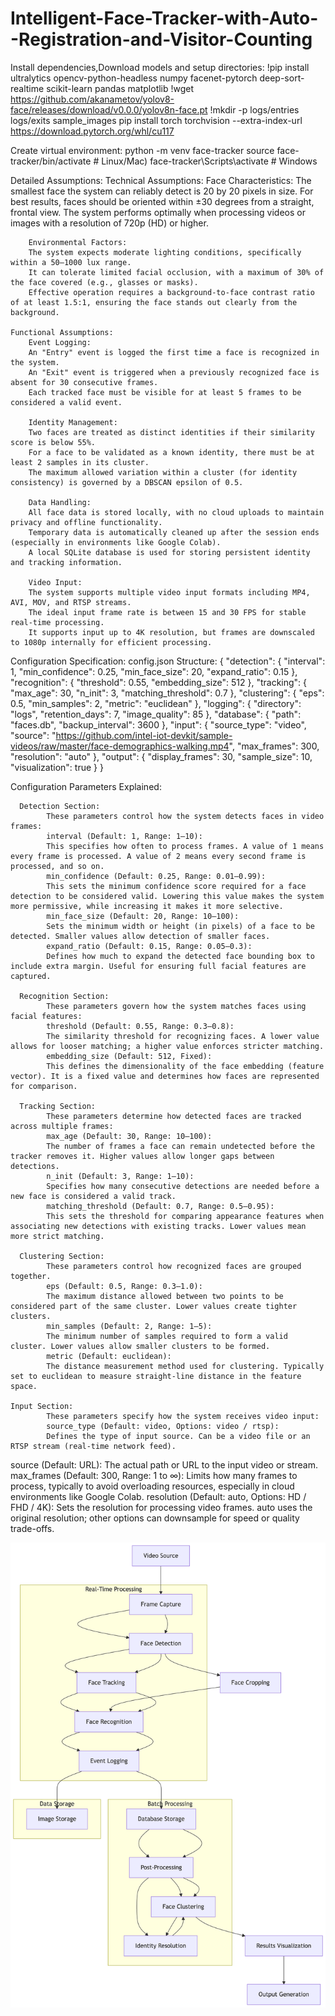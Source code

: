 # Intelligent-Face-Tracker-with-Auto--Registration-and-Visitor-Counting
Install dependencies,Download models and setup directories:
!pip install ultralytics opencv-python-headless numpy facenet-pytorch deep-sort-realtime scikit-learn pandas matplotlib
!wget https://github.com/akanametov/yolov8-face/releases/download/v0.0.0/yolov8n-face.pt
!mkdir -p logs/entries logs/exits sample_images
pip install torch torchvision --extra-index-url https://download.pytorch.org/whl/cu117

Create virtual environment:
python -m venv face-tracker
source face-tracker/bin/activate  # Linux/Mac)
face-tracker\Scripts\activate    # Windows

Detailed Assumptions:
    Technical Assumptions:
        Face Characteristics:
        The smallest face the system can reliably detect is 20 by 20 pixels in size.
        For best results, faces should be oriented within ±30 degrees from a straight, frontal view.
        The system performs optimally when processing videos or images with a resolution of 720p (HD) or higher.
        
        Environmental Factors:
        The system expects moderate lighting conditions, specifically within a 50–1000 lux range.
        It can tolerate limited facial occlusion, with a maximum of 30% of the face covered (e.g., glasses or masks).
        Effective operation requires a background-to-face contrast ratio of at least 1.5:1, ensuring the face stands out clearly from the background.

    Functional Assumptions:
        Event Logging:
        An "Entry" event is logged the first time a face is recognized in the system.
        An "Exit" event is triggered when a previously recognized face is absent for 30 consecutive frames.
        Each tracked face must be visible for at least 5 frames to be considered a valid event.
        
        Identity Management:
        Two faces are treated as distinct identities if their similarity score is below 55%.
        For a face to be validated as a known identity, there must be at least 2 samples in its cluster.
        The maximum allowed variation within a cluster (for identity consistency) is governed by a DBSCAN epsilon of 0.5.
        
        Data Handling:
        All face data is stored locally, with no cloud uploads to maintain privacy and offline functionality.
        Temporary data is automatically cleaned up after the session ends (especially in environments like Google Colab).
        A local SQLite database is used for storing persistent identity and tracking information.
        
        Video Input:
        The system supports multiple video input formats including MP4, AVI, MOV, and RTSP streams.
        The ideal input frame rate is between 15 and 30 FPS for stable real-time processing.
        It supports input up to 4K resolution, but frames are downscaled to 1080p internally for efficient processing.

Configuration Specification:
   config.json Structure:
   {
  "detection": {
    "interval": 1,
    "min_confidence": 0.25,
    "min_face_size": 20,
    "expand_ratio": 0.15
  },
  "recognition": {
    "threshold": 0.55,
    "embedding_size": 512
  },
  "tracking": {
    "max_age": 30,
    "n_init": 3,
    "matching_threshold": 0.7
  },
  "clustering": {
    "eps": 0.5,
    "min_samples": 2,
    "metric": "euclidean"
  },
  "logging": {
    "directory": "logs",
    "retention_days": 7,
    "image_quality": 85
  },
  "database": {
    "path": "faces.db",
    "backup_interval": 3600
  },
  "input": {
    "source_type": "video",
    "source": "https://github.com/intel-iot-devkit/sample-videos/raw/master/face-demographics-walking.mp4",
    "max_frames": 300,
    "resolution": "auto"
  },
  "output": {
    "display_frames": 30,
    "sample_size": 10,
    "visualization": true
  }
}

Configuration Parameters Explained:

      Detection Section:
            These parameters control how the system detects faces in video frames:
            interval (Default: 1, Range: 1–10):
            This specifies how often to process frames. A value of 1 means every frame is processed. A value of 2 means every second frame is processed, and so on.
            min_confidence (Default: 0.25, Range: 0.01–0.99):
            This sets the minimum confidence score required for a face detection to be considered valid. Lowering this value makes the system more permissive, while increasing it makes it more selective.
            min_face_size (Default: 20, Range: 10–100):
            Sets the minimum width or height (in pixels) of a face to be detected. Smaller values allow detection of smaller faces.
            expand_ratio (Default: 0.15, Range: 0.05–0.3):
            Defines how much to expand the detected face bounding box to include extra margin. Useful for ensuring full facial features are captured.

      Recognition Section:
            These parameters govern how the system matches faces using facial features:
            threshold (Default: 0.55, Range: 0.3–0.8):
            The similarity threshold for recognizing faces. A lower value allows for looser matching; a higher value enforces stricter matching.
            embedding_size (Default: 512, Fixed):
            This defines the dimensionality of the face embedding (feature vector). It is a fixed value and determines how faces are represented for comparison.

      Tracking Section:
            These parameters determine how detected faces are tracked across multiple frames:
            max_age (Default: 30, Range: 10–100):
            The number of frames a face can remain undetected before the tracker removes it. Higher values allow longer gaps between detections.
            n_init (Default: 3, Range: 1–10):
            Specifies how many consecutive detections are needed before a new face is considered a valid track.
            matching_threshold (Default: 0.7, Range: 0.5–0.95):
            This sets the threshold for comparing appearance features when associating new detections with existing tracks. Lower values mean more strict matching.

      Clustering Section:
            These parameters control how recognized faces are grouped together.
            eps (Default: 0.5, Range: 0.3–1.0):
            The maximum distance allowed between two points to be considered part of the same cluster. Lower values create tighter clusters.
            min_samples (Default: 2, Range: 1–5):
            The minimum number of samples required to form a valid cluster. Lower values allow smaller clusters to be formed.
            metric (Default: euclidean):
            The distance measurement method used for clustering. Typically set to euclidean to measure straight-line distance in the feature space.

    Input Section:
            These parameters specify how the system receives video input:
            source_type (Default: video, Options: video / rtsp):
            Defines the type of input source. Can be a video file or an RTSP stream (real-time network feed).

  source (Default: URL):
            The actual path or URL to the input video or stream.
            max_frames (Default: 300, Range: 1 to ∞):
            Limits how many frames to process, typically to avoid overloading resources, especially in cloud environments like Google Colab.
            resolution (Default: auto, Options: HD / FHD / 4K):
            Sets the resolution for processing video frames. auto uses the original resolution; other options can downsample for speed or quality trade-offs.


![Alt text](flow.png)

